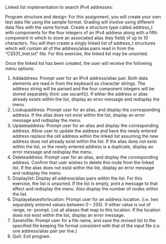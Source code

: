 Linked list implementation to search IPv4 addresses:

Program structure and design:
For this assignment, you will create your own test data file using the sample format. Grading will involve using different data files with the same format.
Create a structure type called address_t with components for the four integers of an IPv4 address along with a fifth component in which to store an associated alias (key field) of up to 10 characters. You will then create a singly linked list of address_t structures which will contain all of the address/alias pairs read in from the “CS531_Inet.txt” file. For this exercise, the linked list may be unsorted.

Once the linked list has been created, the user will receive the following menu options:

1) Addaddress: Prompt user for an IPv4 address/alias pair. Both data elements are read in from the keyboard as character strings. The address string will be parsed and the four component integers will be stored separately (hint: use sscanf()). If either the address or alias already exists within the list, display an error message and redisplay the menu.
2) Lookupaddress: Prompt user for an alias, and display the corresponding address. If the alias does not exist within the list, display an error message and redisplay the menu.
3) Updateaddress: Prompt user for an alias and display the corresponding address. Allow user to update the address and have the newly entered address replace the old address within the linked list assuming the new address does not already exist within the list. If the alias does not exist within the list, or the newly entered address is a duplicate, display an error message and redisplay the menu.
4) Deleteaddress: Prompt user for an alias, and display the corresponding address. Confirm that user wishes to delete this node from the linked list. If the alias does not exist within the list, display an error message and redisplay the menu.
5) Displaylist: Display all address/alias pairs within the list. For this exercise, the list is unsorted. If the list is empty, print a message to that effect and redisplay the menu. Also display the number of nodes within the list.
6) Displayaliasesforlocation: Prompt user for an address location. (i.e. two separately entered values between 0 – 255). If either value is out of range, re- prompt. List all aliases that map to this location. If the location does not exist within the list, display an error message. 
7) Savetofile: Prompt user for a file name, and save the revised list to the specified file keeping file format consistent with that of the input file (i.e. one address/alias pair per line.)
8) Quit: Exit program.
